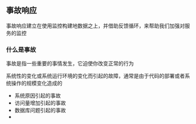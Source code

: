 ## 事故响应

事故响应建立在使用监控构建地数据之上，并借助反馈循环，来帮助我们加强对服务的监控

### 什么是事故

事故是指一些重要的事情发生，它迫使你改变正常的行为

系统性的变化或系统运行环境的变化而引起的故障，通常是由于代码的部署或者系统操作的规模变化造成的

* 系统原因引起的事故
* 访问量增加引起的事故
* 数据库问题引起的事故
*
